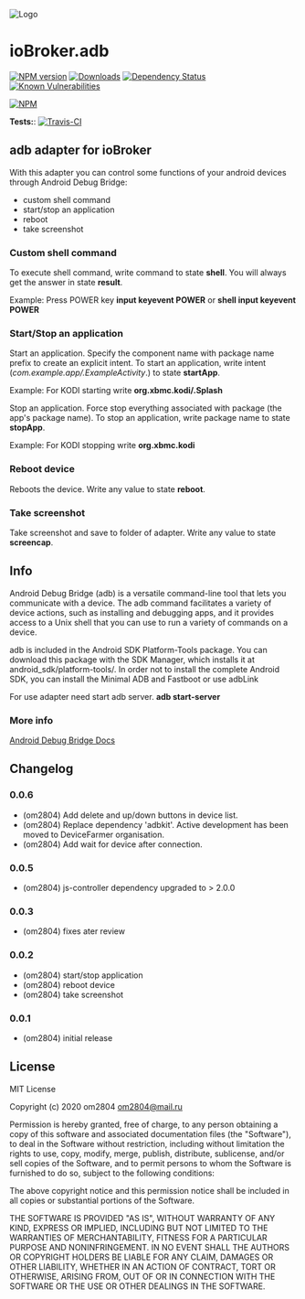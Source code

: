 ![Logo](admin/adb.png)
# ioBroker.adb

[![NPM version](http://img.shields.io/npm/v/iobroker.adb.svg)](https://www.npmjs.com/package/iobroker.adb)
[![Downloads](https://img.shields.io/npm/dm/iobroker.adb.svg)](https://www.npmjs.com/package/iobroker.adb)
[![Dependency Status](https://img.shields.io/david/om2804/iobroker.adb.svg)](https://david-dm.org/om2804/iobroker.adb)
[![Known Vulnerabilities](https://snyk.io/test/github/om2804/ioBroker.adb/badge.svg)](https://snyk.io/test/github/om2804/ioBroker.adb)

[![NPM](https://nodei.co/npm/iobroker.adb.png?downloads=true)](https://nodei.co/npm/iobroker.adb/)

**Tests:**: [![Travis-CI](http://img.shields.io/travis/om2804/ioBroker.adb/master.svg)](https://travis-ci.org/om2804/ioBroker.adb)

## adb adapter for ioBroker

With this adapter you can control some functions of your android devices through Android Debug Bridge:
- custom shell command
- start/stop an application
- reboot
- take screenshot

### Custom shell command

To execute shell command, write command to state **shell**. You will always get the answer in state **result**.

Example:
Press POWER key **input keyevent POWER** or **shell input keyevent POWER**

### Start/Stop an application

Start an application. Specify the component name with package name prefix to create an explicit intent.
To start an application, write intent (*com.example.app/.ExampleActivity*.) to state **startApp**. 

Example:  For KODI starting write **org.xbmc.kodi/.Splash**

Stop an application. Force stop everything associated with package (the app's package name).
To stop an application, write package name to state **stopApp**. 

Example: For KODI stopping write **org.xbmc.kodi**

### Reboot device

Reboots the device. Write any value to state **reboot**.

### Take screenshot

Take screenshot and save to folder of adapter. Write any value to state **screencap**.
  
## Info

Android Debug Bridge (adb) is a versatile command-line tool that lets you communicate with a device. The adb command facilitates a variety of device actions, such as installing and debugging apps, and it provides access to a Unix shell that you can use to run a variety of commands on a device.

adb is included in the Android SDK Platform-Tools package. You can download this package with the SDK Manager, which installs it at android_sdk/platform-tools/. In order not to install the complete Android SDK, you can install the  Minimal ADB and Fastboot or use adbLink

For use adapter need start adb server.
**adb start-server**

### More info

[Android Debug Bridge Docs](https://developer.android.com/studio/command-line/adb?hl=ru)

## Changelog

### 0.0.6
* (om2804) Add delete and up/down buttons in device list.
* (om2804) Replace dependency 'adbkit'. Active development has been moved to DeviceFarmer organisation.
* (om2804) Add wait for device after connection.

### 0.0.5
* (om2804) js-controller dependency upgraded to > 2.0.0

### 0.0.3
* (om2804) fixes ater review

### 0.0.2
* (om2804) start/stop application
* (om2804) reboot device
* (om2804) take screenshot

### 0.0.1
* (om2804) initial release

## License
MIT License

Copyright (c) 2020 om2804 <om2804@mail.ru>

Permission is hereby granted, free of charge, to any person obtaining a copy
of this software and associated documentation files (the "Software"), to deal
in the Software without restriction, including without limitation the rights
to use, copy, modify, merge, publish, distribute, sublicense, and/or sell
copies of the Software, and to permit persons to whom the Software is
furnished to do so, subject to the following conditions:

The above copyright notice and this permission notice shall be included in all
copies or substantial portions of the Software.

THE SOFTWARE IS PROVIDED "AS IS", WITHOUT WARRANTY OF ANY KIND, EXPRESS OR
IMPLIED, INCLUDING BUT NOT LIMITED TO THE WARRANTIES OF MERCHANTABILITY,
FITNESS FOR A PARTICULAR PURPOSE AND NONINFRINGEMENT. IN NO EVENT SHALL THE
AUTHORS OR COPYRIGHT HOLDERS BE LIABLE FOR ANY CLAIM, DAMAGES OR OTHER
LIABILITY, WHETHER IN AN ACTION OF CONTRACT, TORT OR OTHERWISE, ARISING FROM,
OUT OF OR IN CONNECTION WITH THE SOFTWARE OR THE USE OR OTHER DEALINGS IN THE
SOFTWARE.
